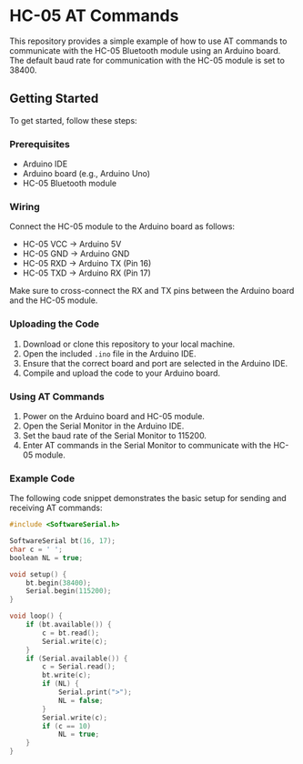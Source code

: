 # HC-05 AT Commands

This repository provides a simple example of how to use AT commands to communicate with the HC-05 Bluetooth module using an Arduino board. The default baud rate for communication with the HC-05 module is set to 38400.

## Getting Started

To get started, follow these steps:

### Prerequisites

- Arduino IDE
- Arduino board (e.g., Arduino Uno)
- HC-05 Bluetooth module

### Wiring

Connect the HC-05 module to the Arduino board as follows:

- HC-05 VCC -> Arduino 5V
- HC-05 GND -> Arduino GND
- HC-05 RXD -> Arduino TX (Pin 16)
- HC-05 TXD -> Arduino RX (Pin 17)

Make sure to cross-connect the RX and TX pins between the Arduino board and the HC-05 module.

### Uploading the Code

1. Download or clone this repository to your local machine.
2. Open the included `.ino` file in the Arduino IDE.
3. Ensure that the correct board and port are selected in the Arduino IDE.
4. Compile and upload the code to your Arduino board.

### Using AT Commands

1. Power on the Arduino board and HC-05 module.
2. Open the Serial Monitor in the Arduino IDE.
3. Set the baud rate of the Serial Monitor to 115200.
4. Enter AT commands in the Serial Monitor to communicate with the HC-05 module.

### Example Code

The following code snippet demonstrates the basic setup for sending and receiving AT commands:

```cpp
#include <SoftwareSerial.h>

SoftwareSerial bt(16, 17);
char c = ' ';
boolean NL = true;

void setup() {
    bt.begin(38400);
    Serial.begin(115200);
}

void loop() {
    if (bt.available()) {
        c = bt.read();
        Serial.write(c);
    }
    if (Serial.available()) {
        c = Serial.read();
        bt.write(c);
        if (NL) {
            Serial.print(">");
            NL = false;
        }
        Serial.write(c);
        if (c == 10)
            NL = true;
    }
}
```
